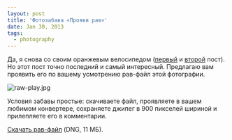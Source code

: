 ```yaml
---
layout: post
title: 'Фотозабава «Прояви рав»'
date: Jan 30, 2013
tags:
  - photography
---
```


Да, я снова со своим оранжевым велосипедом ([первый](http://birdwatcher.ru/blog/5608 "Варианты обработки") и [второй](http://birdwatcher.ru/blog/5615 "Варианты обработки: результаты и наблюдения") пост). Но этот пост точно последний и самый интересный. Предлагаю вам проявить его по вашему усмотрению рав-файл этой фотографии.

![raw-play.jpg](upload://raw-play.jpg)

Условия забавы простые: скачиваете файл, проявляете в вашем любимом конвертере, сохраняете джипег в 900 пикселей шириной и прилепляете его в комментарии.

[Скачать рав-файл](http://sapegin.ru/download/2011-08-31_5D_5263_Artem_Sapegin.dng) (DNG, 11 МБ).
